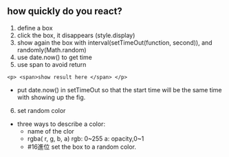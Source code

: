 ## how quickly do you react?

1. define a box
2. click the box, it disappears (style.display)
3. show again the box with interval(setTimeOut(function, second)), and randomly(Math.random) 
4. use date.now() to get time
5. use span to avoid return
```
<p> <span>show result here </span> </p>
```
* put date.now() in setTimeOut so that the start time will be the same time with showing up the fig.

6. set random color
  - three ways to describe a color:
    - name of the clor
    - rgba( r, g, b, a)
      rgb: 0~255
      a: opacity,0~1
    - #16進位
  set the box to a random color.

